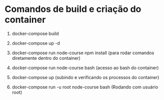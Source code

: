 # Comandos de build e criação do container

1. docker-compose build

2. docker-compose up -d

3. docker-compose run node-course npm install (para rodar comandos diretamente dentro do container)

4. docker-compose run node-course bash (acesso ao bash do container)

5. docker-compose up (subindo e verificando os processos do container)

6. docker-compose run -u root node-course bash (Rodando com usuário root)